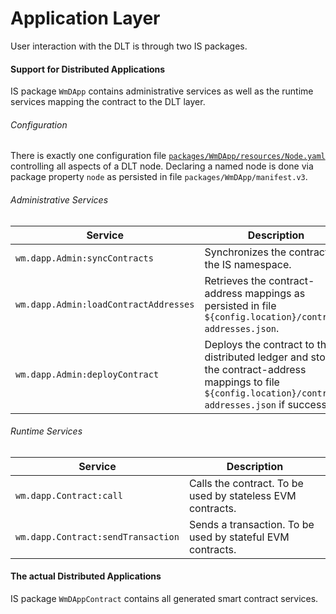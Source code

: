 # Application Layer
User interaction with the DLT is through two IS packages.

#### Support for Distributed Applications
IS package `WmDApp` contains administrative services as well as the runtime services mapping the contract to the DLT layer.

###### Configuration
There is exactly one configuration file [`packages/WmDApp/resources/Node.yaml`](../modules/core/src/testFixture/resources/Node.yaml) controlling all aspects of a DLT node.
Declaring a named node is done via package property `node` as persisted in file `packages/WmDApp/manifest.v3`.

###### Administrative Services
|Service|Description|
|-------|-----------|
|`wm.dapp.Admin:syncContracts`|Synchronizes the contracts to the IS namespace.|
|`wm.dapp.Admin:loadContractAddresses`|Retrieves the contract-address mappings as persisted in file `${config.location}/contract-addresses.json`.|
|`wm.dapp.Admin:deployContract`|Deploys the contract to the distributed ledger and stores the contract-address mappings to file `${config.location}/contract-addresses.json` if successful.|

###### Runtime Services
|Service|Description|
|-------|-----------|
|`wm.dapp.Contract:call`|Calls the contract. To be used by stateless EVM contracts.|
|`wm.dapp.Contract:sendTransaction`|Sends a transaction. To be used by stateful EVM contracts.|

#### The actual Distributed Applications
IS package `WmDAppContract` contains all generated smart contract services.